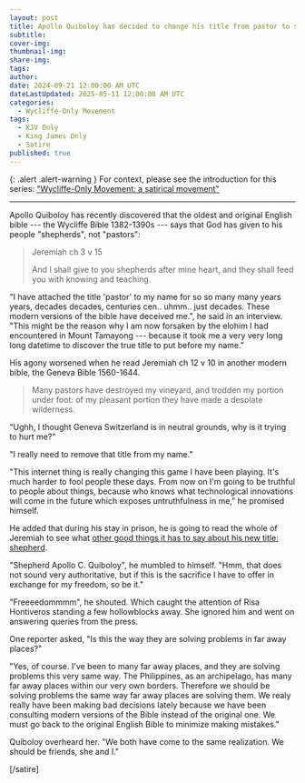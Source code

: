 ```yaml
---
layout: post
title: Apollo Quiboloy has decided to change his title from pastor to shepherd
subtitle:
cover-img: 
thumbnail-img: 
share-img: 
tags:
author: 
date: 2024-09-21 12:00:00 AM UTC
dateLastUpdated: 2025-05-11 12:00:00 AM UTC
categories:
  - Wycliffe-Only Movement
tags: 
  - KJV Only
  - King James Only
  - Satire
published: true
---
```


{: .alert .alert-warning }
For context, please see the introduction for this series: ["Wycliffe-Only Movement: a satirical movement"](/wycliffe-only-satirical-movement)

---

Apollo Quiboloy has recently discovered that the oldest and original English bible --- the Wycliffe Bible 1382-1390s --- says that God has given to his people "shepherds", not "pastors":

> Jeremiah ch 3 v 15
>
> And I shall give to you shepherds after mine heart, and they shall feed you with knowing and teaching.

<!-- Jeremiah 3:15 -->


"I have attached the title 'pastor' to my name for so so many many years years, decades decades, centuries cen.. uhmm.. just decades. These modern versions of the bible have deceived me.", he said in an interview. "This might be the reason why I am now forsaken by the elohim I had encountered in Mount Tamayong --- because it took me a very very long long datetime to discover the true title to put before my name."

His agony worsened when he read Jeremiah ch 12 v 10 in another modern bible, the Geneva Bible 1560-1644.

> Many pastors have destroyed my vineyard, and trodden my portion under foot: of my pleasant portion they have made a desolate wilderness.

<!-- Jeremiah 12:10 -->

"Ughh, I thought Geneva Switzerland is in neutral grounds, why is it trying to hurt me?"

"I really need to remove that title from my name."

"This internet thing is really changing this game I have been playing. It's much harder to fool people these days. From now on I'm going to be truthful to people about things, because who knows what technological innovations will come in the future which exposes untruthfulness in me," he promised himself. 

He added that during his stay in prison, he is going to read the whole of Jeremiah to see what [other good things it has to say about his new title: shepherd](/2024/09/07/why-do-modern-bibles-mock-pastors/).

"Shepherd Apollo C. Quiboloy", he mumbled to himself. "Hmm, that does not sound very authoritative, but if this is the sacrifice I have to offer in exchange for my freedom, so be it."

"Freeeedommmm", he shouted. Which caught the attention of Risa Hontiveros standing a few hollowblocks away. She ignored him and went on answering queries from the press.

One reporter asked, "Is this the way they are solving problems in far away places?"

"Yes, of course. I've been to many far away places, and they are solving problems this very same way. The Philippines, as an archipelago, has many far away places within our very own borders. Therefore we should be solving problems the same way far away places are solving them. We realy really have been making bad decisions lately because we have been consulting modern versions of the Bible instead of the original one. We must go back to the original English Bible to minimize making mistakes."

Quiboloy overheard her. "We both have come to the same realization. We should be friends, she and I."

[/satire]